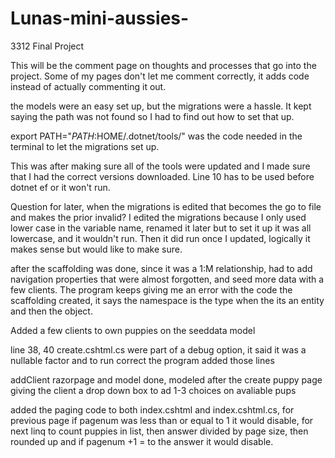 # Lunas-mini-aussies-
3312 Final Project 

This will be the comment page on thoughts and processes that go into the project. Some of my pages 
don't let me comment correctly, it adds code instead of actually commenting it out. 

the models were an easy set up, but the migrations were a hassle. It kept saying the path was not found
so I had to find out how to set that up.

export PATH="$PATH:$HOME/.dotnet/tools/" was the code needed in the terminal to let the migrations set up. 

This was after making sure all of the tools were updated and I made sure that I had the correct versions downloaded. 
Line 10 has to be used before dotnet ef or it won't run. 

Question for later, when the migrations is edited that becomes the go to file and makes the prior invalid? I edited the migrations
because I only used lower case in the variable name, renamed it later but to set it up it was all lowercase, and it wouldn't run. Then it did run once I updated, logically it makes sense but would like to make sure. 

after the scaffolding was done, since it was a 1:M relationship, had to add navigation properties that were almost forgotten, and seed more data with a few clients. The program keeps giving me an error with the code the scaffolding created, it says the namespace is the type when the its an entity and then the object. 

Added a few clients to own puppies on the seeddata model

line 38, 40 create.cshtml.cs were part of a debug option, it said it was a nullable factor and to 
run correct the program added those lines 

addClient razorpage and model done, modeled after the create puppy page giving the client a drop down box to ad 1-3 choices on avaliable pups 

added the paging code to both index.cshtml and index.cshtml.cs, for previous page if pagenum was less than or equal to 1 it would disable, for next linq to count puppies in list, then answer divided by page size, then rounded up and if pagenum +1 = to the answer it would disable. 